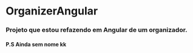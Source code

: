 # OrganizerAngular

### Projeto que estou refazendo em Angular de um organizador.

#### P.S Ainda sem nome kk